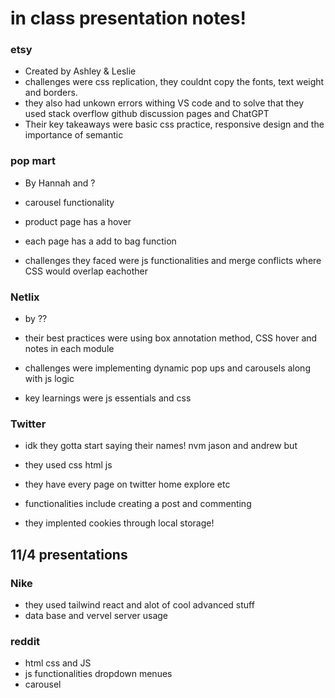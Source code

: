 # in class presentation notes!


### etsy
- Created by Ashley & Leslie
- challenges were css replication, they couldnt copy the fonts, text weight and borders.
- they also had unkown errors withing VS code and to solve that they used stack overflow github discussion pages and ChatGPT
- Their key takeaways were basic css practice, responsive design and the importance of semantic


### pop mart
- By Hannah and ?


- carousel functionality
- product page has a hover
- each page has a add to bag function
- challenges they faced were js functionalities and merge conflicts where CSS would overlap eachother




### Netlix
- by ??


- their best practices were using box annotation method, CSS hover and notes in each module


- challenges were implementing dynamic pop ups and carousels along with js logic


- key learnings were js essentials and css




### Twitter
-  idk they gotta start saying their names! nvm jason and andrew but


- they used css html js
- they have every page on twitter home explore etc
- functionalities include creating a post and commenting
- they implented cookies through local storage!

## 11/4 presentations


### Nike

- they used tailwind react and alot of cool advanced stuff
- data base and vervel server usage 


### reddit 

- html css and JS
- js functionalities dropdown menues
- carousel